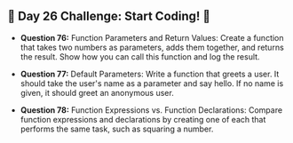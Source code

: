 ## 🚀 Day 26 Challenge: Start Coding! 🚀

- **Question 76:** Function Parameters and Return Values: Create a function that takes two numbers as parameters, adds them together, and returns the result. Show how you can call this function and log the result.

- **Question 77:** Default Parameters: Write a function that greets a user. It should take the user's name as a parameter and say hello. If no name is given, it should greet an anonymous user.

- **Question 78:** Function Expressions vs. Function Declarations: Compare function expressions and declarations by creating one of each that performs the same task, such as squaring a number.
